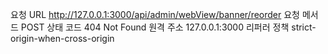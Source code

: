 요청 URL
http://127.0.0.1:3000/api/admin/webView/banner/reorder
요청 메서드
POST
상태 코드
404 Not Found
원격 주소
127.0.0.1:3000
리퍼러 정책
strict-origin-when-cross-origin